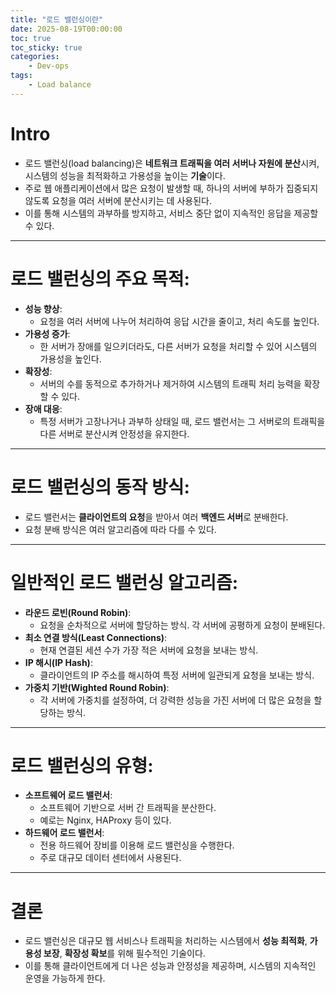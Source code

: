 ```yaml
---
title: "로드 밸런싱이란"
date: 2025-08-19T00:00:00
toc: true
toc_sticky: true
categories:
    - Dev-ops
tags:
    - Load balance
---
```


# Intro

- 로드 밸런싱(load balancing)은 **네트워크 트래픽을 여러 서버나 자원에 분산**시켜, 시스템의 성능을 최적화하고 가용성을 높이는 **기술**이다.
- 주로 웹 애플리케이션에서 많은 요청이 발생할 때, 하나의 서버에 부하가 집중되지 않도록 요청을 여러 서버에 분산시키는 데 사용된다.
- 이를 통해 시스템의 과부하를 방지하고, 서비스 중단 없이 지속적인 응답을 제공할 수 있다.

---

# 로드 밸런싱의 주요 목적:

- **성능 향상**:
    - 요청을 여러 서버에 나누어 처리하여 응답 시간을 줄이고, 처리 속도를 높인다.
- **가용성 증가**:
    - 한 서버가 장애를 일으키더라도, 다른 서버가 요청을 처리할 수 있어 시스템의 가용성을 높인다.
- **확장성**:
    - 서버의 수를 동적으로 추가하거나 제거하여 시스템의 트래픽 처리 능력을 확장할 수 있다.
- **장애 대응**:
    - 특정 서버가 고장나거나 과부하 상태일 때, 로드 밸런서는 그 서버로의 트래픽을 다른 서버로 분산시켜 안정성을 유지한다.

---

# 로드 밸런싱의 동작 방식:

- 로드 밸런서는 **클라이언트의 요청**을 받아서 여러 **백엔드 서버**로 분배한다.
- 요청 분배 방식은 여러 알고리즘에 따라 다를 수 있다.

---

# 일반적인 로드 밸런싱 알고리즘:

- **라운드 로빈(Round Robin)**:
    - 요청을 순차적으로 서버에 할당하는 방식. 각 서버에 공평하게 요청이 분배된다.
- **최소 연결 방식(Least Connections)**:
    - 현재 연결된 세션 수가 가장 적은 서버에 요청을 보내는 방식.
- **IP 해시(IP Hash)**:
    - 클라이언트의 IP 주소를 해시하여 특정 서버에 일관되게 요청을 보내는 방식.
- **가중치 기반(Wighted Round Robin)**:
    - 각 서버에 가중치를 설정하여, 더 강력한 성능을 가진 서버에 더 많은 요청을 할당하는 방식.

---

# 로드 밸런싱의 유형:

- **소프트웨어 로드 밸런서**:
    - 소프트웨어 기반으로 서버 간 트래픽을 분산한다.
    - 예로는 Nginx, HAProxy 등이 있다.
- **하드웨어 로드 밸런서**:
    - 전용 하드웨어 장비를 이용해 로드 밸런싱을 수행한다.
    - 주로 대규모 데이터 센터에서 사용된다.

---

# 결론

- 로드 밸런싱은 대규모 웹 서비스나 트래픽을 처리하는 시스템에서 **성능 최적화**, **가용성 보장**, **확장성 확보**를 위해 필수적인 기술이다.
- 이를 통해 클라이언트에게 더 나은 성능과 안정성을 제공하며, 시스템의 지속적인 운영을 가능하게 한다.